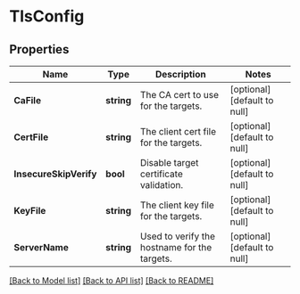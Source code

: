 # TlsConfig

## Properties
Name | Type | Description | Notes
------------ | ------------- | ------------- | -------------
**CaFile** | **string** | The CA cert to use for the targets. | [optional] [default to null]
**CertFile** | **string** | The client cert file for the targets. | [optional] [default to null]
**InsecureSkipVerify** | **bool** | Disable target certificate validation. | [optional] [default to null]
**KeyFile** | **string** | The client key file for the targets. | [optional] [default to null]
**ServerName** | **string** | Used to verify the hostname for the targets. | [optional] [default to null]

[[Back to Model list]](../README.md#documentation-for-models) [[Back to API list]](../README.md#documentation-for-api-endpoints) [[Back to README]](../README.md)


